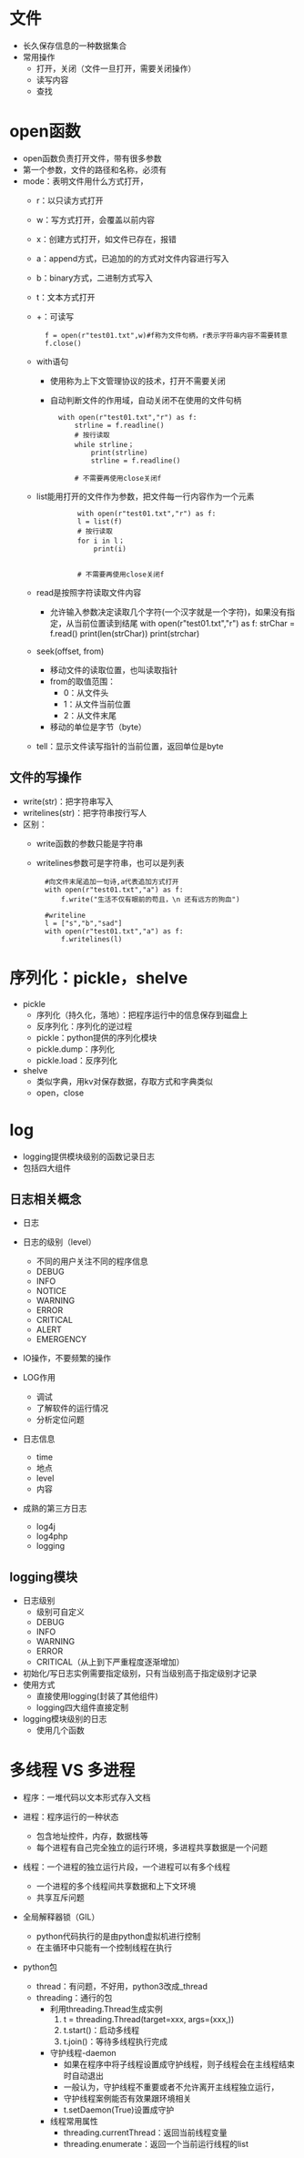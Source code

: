 # 文件
- 长久保存信息的一种数据集合
- 常用操作
    - 打开，关闭（文件一旦打开，需要关闭操作）
    - 读写内容
    - 查找
# open函数
- open函数负责打开文件，带有很多参数
- 第一个参数，文件的路径和名称，必须有
- mode：表明文件用什么方式打开，
    - r：以只读方式打开
    - w：写方式打开，会覆盖以前内容
    - x：创建方式打开，如文件已存在，报错
    - a：append方式，已追加的的方式对文件内容进行写入
    - b：binary方式，二进制方式写入
    - t：文本方式打开
    - +：可读写
    
            f = open(r"test01.txt",w)#f称为文件句柄，r表示字符串内容不需要转意
            f.close()
    - with语句
        - 使用称为上下文管理协议的技术，打开不需要关闭
        - 自动判断文件的作用域，自动关闭不在使用的文件句柄
                
                with open(r"test01.txt","r") as f:
                    strline = f.readline() 
                    # 按行读取
                    while strline；
                        print(strline)
                        strline = f.readline()
                    
                    # 不需要再使用close关闭f
        
    - list能用打开的文件作为参数，把文件每一行内容作为一个元素
                    
                    with open(r"test01.txt","r") as f:
                    l = list(f) 
                    # 按行读取
                    for i in l；
                        print(i)
                        
                    
                    # 不需要再使用close关闭f
                    
    - read是按照字符读取文件内容
        - 允许输入参数决定读取几个字符(一个汉字就是一个字符)，如果没有指定，从当前位置读到结尾
                    with open(r"test01.txt","r") as f:
                    strChar = f.read()
                    print(len(strChar))
                    print(strchar)
                
    - seek(offset, from)
        - 移动文件的读取位置，也叫读取指针
        - from的取值范围：
            - 0：从文件头
            - 1：从文件当前位置
            - 2：从文件末尾
        - 移动的单位是字节（byte）
            
    - tell：显示文件读写指针的当前位置，返回单位是byte
    
## 文件的写操作
- write(str)：把字符串写入
- writelines(str)：把字符串按行写人
- 区别：
    - write函数的参数只能是字符串
    - writelines参数可是字符串，也可以是列表
    
    
            #向文件末尾追加一句诗,a代表追加方式打开
            with open(r"test01.txt","a") as f:
                f.write("生活不仅有眼前的苟且，\n 还有远方的狗血")
           
            #writeline
            l = ["s","b","sad"]
            with open(r"test01.txt","a") as f:
                f.writelines(l)

# 序列化：pickle，shelve
- pickle
    - 序列化（持久化，落地）：把程序运行中的信息保存到磁盘上
    - 反序列化：序列化的逆过程
    - pickle：python提供的序列化模块
    - pickle.dump：序列化
    - pickle.load：反序列化 
- shelve
    - 类似字典，用kv对保存数据，存取方式和字典类似
    - open，close
    
    
    
    
# log
- logging提供模块级别的函数记录日志
- 包括四大组件          
## 日志相关概念
- 日志
- 日志的级别（level）
    - 不同的用户关注不同的程序信息
    - DEBUG
    - INFO
    - NOTICE
    - WARNING
    - ERROR
    - CRITICAL
    - ALERT
    - EMERGENCY 

- IO操作，不要频繁的操作
- LOG作用
    - 调试
    - 了解软件的运行情况
    - 分析定位问题
- 日志信息
    - time
    - 地点
    - level
    - 内容
- 成熟的第三方日志
    - log4j
    - log4php
    - logging
## logging模块
- 日志级别
    - 级别可自定义
    - DEBUG
    - INFO
    - WARNING
    - ERROR
    - CRITICAL（从上到下严重程度逐渐增加）
- 初始化/写日志实例需要指定级别，只有当级别高于指定级别才记录
- 使用方式
    - 直接使用logging(封装了其他组件)
    - logging四大组件直接定制
- logging模块级别的日志
    - 使用几个函数
    
    
    
# 多线程 VS 多进程
- 程序：一堆代码以文本形式存入文档
- 进程：程序运行的一种状态
    - 包含地址控件，内存，数据栈等
    - 每个进程有自己完全独立的运行环境，多进程共享数据是一个问题
- 线程：一个进程的独立运行片段，一个进程可以有多个线程
    - 一个进程的多个线程间共享数据和上下文环境
    - 共享互斥问题
- 全局解释器锁（GIL）
    - python代码执行的是由python虚拟机进行控制
    - 在主循环中只能有一个控制线程在执行
    
- python包
    - thread：有问题，不好用，python3改成_thread
    - threading：通行的包
        - 利用threading.Thread生成实例
            1. t = threading.Thread(target=xxx, args=(xxx,))
            2. t.start()：启动多线程
            3. t.join()：等待多线程执行完成
        - 守护线程-daemon
            - 如果在程序中将子线程设置成守护线程，则子线程会在主线程结束时自动退出
            - 一般认为，守护线程不重要或者不允许离开主线程独立运行，
            - 守护线程案例能否有效果跟环境相关
            - t.setDaemon(True)设置成守护
         - 线程常用属性
            - threading.currentThread：返回当前线程变量
            - threading.enumerate：返回一个当前运行线程的list